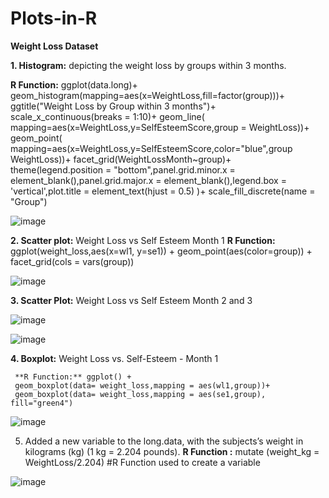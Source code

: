 # Plots-in-R

**Weight Loss Dataset**

**1. Histogram:** depicting the weight loss by groups within 3 months.

**R Function:** ggplot(data.long)+ geom_histogram(mapping=aes(x=WeightLoss,fill=factor(group)))+
ggtitle("Weight Loss by Group within 3 months")+
scale_x_continuous(breaks = 1:10)+
geom_line( mapping=aes(x=WeightLoss,y=SelfEsteemScore,group = WeightLoss))+
geom_point( mapping=aes(x=WeightLoss,y=SelfEsteemScore,color="blue",group WeightLoss))+
facet_grid(WeightLossMonth~group)+
theme(legend.position = "bottom",panel.grid.minor.x = element_blank(),panel.grid.major.x = element_blank(),legend.box = 'vertical',plot.title = element_text(hjust = 0.5) )+
scale_fill_discrete(name = "Group")
 

![image](https://user-images.githubusercontent.com/15854238/147429051-afc51b4a-26b5-4c8d-9e1f-33578ac506a8.png)





**2. Scatter plot:** Weight Loss vs Self Esteem Month 1
      **R Function:** ggplot(weight_loss,aes(x=wl1, y=se1)) + 
                            geom_point(aes(color=group)) + 
                            facet_grid(cols = vars(group))
		 
![image](https://user-images.githubusercontent.com/15854238/147429058-118c3f92-da2a-4df7-ba0d-ed7683a3cb16.png)


**3. Scatter Plot:** Weight Loss vs Self Esteem Month 2 and 3
      
![image](https://user-images.githubusercontent.com/15854238/147429064-160c089a-651e-4d65-bfbb-b5172e29a3a7.png)

![image](https://user-images.githubusercontent.com/15854238/147429077-9bf11801-8902-4cf7-b317-207e27ab7ef6.png)


**4. Boxplot:** Weight Loss vs. Self-Esteem - Month 1

     **R Function:** ggplot() + 
     geom_boxplot(data= weight_loss,mapping = aes(wl1,group))+
     geom_boxplot(data= weight_loss,mapping = aes(se1,group), fill="green4")
     
![image](https://user-images.githubusercontent.com/15854238/147429092-c62c890f-97f5-499f-9241-5ceec9166a3e.png)
	 

5. Added a new variable to the long.data, with the subjects’s weight in kilograms (kg) (1 kg = 2.204 pounds).
     **R Function :** mutate (weight_kg = WeightLoss/2.204) #R Function used to create a variable
      
![image](https://user-images.githubusercontent.com/15854238/147429100-cacf5fe6-1cd3-4e7f-8124-61d962464922.png)


	















